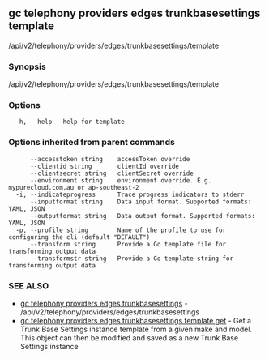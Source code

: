 ## gc telephony providers edges trunkbasesettings template

/api/v2/telephony/providers/edges/trunkbasesettings/template

### Synopsis

/api/v2/telephony/providers/edges/trunkbasesettings/template

### Options

```
  -h, --help   help for template
```

### Options inherited from parent commands

```
      --accesstoken string    accessToken override
      --clientid string       clientId override
      --clientsecret string   clientSecret override
      --environment string    environment override. E.g. mypurecloud.com.au or ap-southeast-2
  -i, --indicateprogress      Trace progress indicators to stderr
      --inputformat string    Data input format. Supported formats: YAML, JSON
      --outputformat string   Data output format. Supported formats: YAML, JSON
  -p, --profile string        Name of the profile to use for configuring the cli (default "DEFAULT")
      --transform string      Provide a Go template file for transforming output data
      --transformstr string   Provide a Go template string for transforming output data
```

### SEE ALSO

* [gc telephony providers edges trunkbasesettings](gc_telephony_providers_edges_trunkbasesettings.html)	 - /api/v2/telephony/providers/edges/trunkbasesettings
* [gc telephony providers edges trunkbasesettings template get](gc_telephony_providers_edges_trunkbasesettings_template_get.html)	 - Get a Trunk Base Settings instance template from a given make and model. This object can then be modified and saved as a new Trunk Base Settings instance


